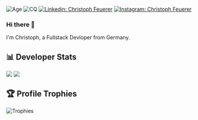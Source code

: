 ![Age](https://img.shields.io/badge/release-v19.0.0-brightgreen)
![CQ](https://img.shields.io/badge/code%20quality-A-brightgreen)
[![Linkedin: Christoph Feuerer](https://img.shields.io/badge/-Christoph%20Feuerer-blue?style=flat-square&logo=Linkedin&logoColor=white&link=https://www.linkedin.com/in/christophfeuerer/)](https://www.linkedin.com/in/christophfeuerer/)
[![Instagram: Christoph Feuerer](https://img.shields.io/badge/-christ.fe-C13584?style=flat-square&logo=Instagram&logoColor=white&link=https://www.instagram.com/christ.fe/)](https://www.instagram.com/christ.fe/)

### Hi there 👋
I'm Christoph, a Fullstack Devloper from Germany.

## 📊 Developer Stats
<div>
  <img src="https://github-readme-stats.vercel.app/api?username=helightdev&show_icons=true" align="top">
  <img src="https://github-readme-stats.vercel.app/api/top-langs/?username=helightdev&layout=compact" align="top">
</div>

## 🏆 Profile Trophies 
![Trophies](https://github-profile-trophy.vercel.app/?username=helightdev&theme=flat&margin-w=8&margin-h=8&row=1&rank=SECRET,SSS,SS,S,AAA,AA,A,B)

<!--
**helightdev/helightdev** is a ✨ _special_ ✨ repository because its `README.md` (this file) appears on your GitHub profile.

Here are some ideas to get you started:

- 🔭 I’m currently working on ...
- 🌱 I’m currently learning ...
- 👯 I’m looking to collaborate on ...
- 🤔 I’m looking for help with ...
- 💬 Ask me about ...
- 📫 How to reach me: ...
- 😄 Pronouns: ...
- ⚡ Fun fact: ...
-->
